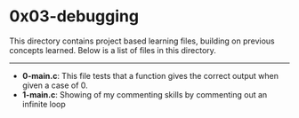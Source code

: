 # 0x03-debugging
This directory contains project based learning files, building on previous concepts learned.
Below is a list of files in this directory.

---

- **0-main.c**: This file tests that a function gives the correct output when given a case of 0.
- **1-main.c**: Showing of my commenting skills by commenting out an infinite loop
